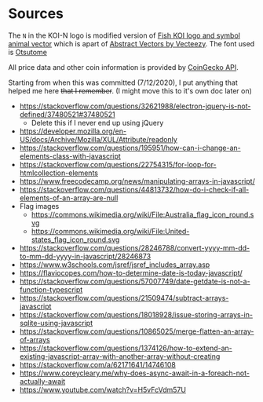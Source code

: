 # Sources
The `N` in the KOI-N logo is modified version of [Fish KOI logo and symbol animal vector](https://www.vecteezy.com/vector-art/595538-fish-koi-logo-and-symbol-animal-vector) which is apart of [Abstract Vectors by Vecteezy](https://www.vecteezy.com/free-vector/abstract). The font used is [Otsutome](https://www.freejapanesefont.com/otsutome-font-download/)

All price data and other coin information is provided by [CoinGecko API](https://www.coingecko.com/en/api).
  
Starting from when this was committed (7/12/2020), I put anything that helped me here ~~that I remember~~. (I might move this to it's own doc later on)
- https://stackoverflow.com/questions/32621988/electron-jquery-is-not-defined/37480521#37480521
    - Delete this if I never end up using jQuery
- https://developer.mozilla.org/en-US/docs/Archive/Mozilla/XUL/Attribute/readonly
- https://stackoverflow.com/questions/195951/how-can-i-change-an-elements-class-with-javascript
- https://stackoverflow.com/questions/22754315/for-loop-for-htmlcollection-elements
- https://www.freecodecamp.org/news/manipulating-arrays-in-javascript/
- https://stackoverflow.com/questions/44813732/how-do-i-check-if-all-elements-of-an-array-are-null
- Flag images
    - https://commons.wikimedia.org/wiki/File:Australia_flag_icon_round.svg
    - https://commons.wikimedia.org/wiki/File:United-states_flag_icon_round.svg
- https://stackoverflow.com/questions/28246788/convert-yyyy-mm-dd-to-mm-dd-yyyy-in-javascript/28246873
- https://www.w3schools.com/jsref/jsref_includes_array.asp
- https://flaviocopes.com/how-to-determine-date-is-today-javascript/
- https://stackoverflow.com/questions/57007749/date-getdate-is-not-a-function-typescript
- https://stackoverflow.com/questions/21509474/subtract-arrays-javascript
- https://stackoverflow.com/questions/18018928/issue-storing-arrays-in-sqlite-using-javascript
- https://stackoverflow.com/questions/10865025/merge-flatten-an-array-of-arrays
- https://stackoverflow.com/questions/1374126/how-to-extend-an-existing-javascript-array-with-another-array-without-creating
- https://stackoverflow.com/a/62171641/14746108
- https://www.coreycleary.me/why-does-async-await-in-a-foreach-not-actually-await
- https://www.youtube.com/watch?v=H5vFcVdm57U